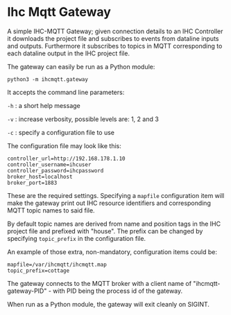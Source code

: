 Ihc Mqtt Gateway
================

A simple IHC-MQTT Gateway; given connection details to an IHC Controller it downloads the project
file and subscribes to events from dataline inputs and outputs. Furthermore it subscribes to topics
in MQTT corresponding to each dataline output in the IHC project file.

The gateway can easily be run as a Python module:

```
python3 -m ihcmqtt.gateway
```

It accepts the command line parameters:

`-h`
: a short help message

`-v`
: increase verbosity, possible levels are: 1, 2 and 3

`-c`
: specify a configuration file to use

The configuration file may look like this:

```
controller_url=http://192.168.178.1.10
controller_username=ihcuser
controller_password=ihcpassword
broker_host=localhost
broker_port=1883
```

These are the required settings. Specifying a `mapfile` configuration item will make the gateway print out
IHC resource identifiers and corresponding MQTT topic names to said file.

By default topic names are derived from name and position tags in the IHC project file and prefixed with "house".
The prefix can be changed by specifying `topic_prefix` in the configuration file.

An example of those extra, non-mandatory, configuration items could be:

```
mapfile=/var/ihcmqtt/ihcmqtt.map
topic_prefix=cottage
```

The gateway connects to the MQTT broker with a client name of "ihcmqtt-gateway-PID" - with PID being the
process id of the gateway.

When run as a Python module, the gateway will exit cleanly on SIGINT.
